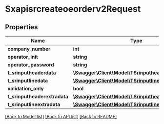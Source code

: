 # Sxapisrcreateoeorderv2Request

## Properties
Name | Type | Description | Notes
------------ | ------------- | ------------- | -------------
**company_number** | **int** |  | [optional] 
**operator_init** | **string** |  | [optional] 
**operator_password** | **string** |  | [optional] 
**t_srinputheaderdata** | [**\Swagger\Client\Model\TSrinputheaderdataReq**](TSrinputheaderdataReq.md) |  | [optional] 
**t_srinputlinedata** | [**\Swagger\Client\Model\TSrinputlinedataReq**](TSrinputlinedataReq.md) |  | [optional] 
**validation_only** | **bool** |  | [optional] 
**t_srinputheaderextradata** | [**\Swagger\Client\Model\TSrinputheaderextradataReq**](TSrinputheaderextradataReq.md) |  | [optional] 
**t_srinputlineextradata** | [**\Swagger\Client\Model\TSrinputlineextradataReq**](TSrinputlineextradataReq.md) |  | [optional] 

[[Back to Model list]](../README.md#documentation-for-models) [[Back to API list]](../README.md#documentation-for-api-endpoints) [[Back to README]](../README.md)


